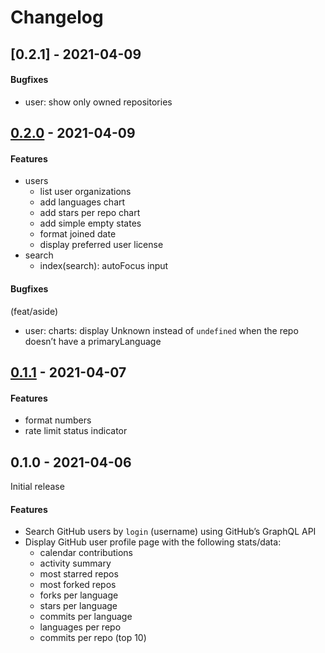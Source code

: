 # Changelog

## [0.2.1] - 2021-04-09
#### Bugfixes
- user: show only owned repositories

## [0.2.0] - 2021-04-09
#### Features
- users
  - list user organizations
  - add languages chart
  - add stars per repo chart
  - add simple empty states
  - format joined date
  - display preferred user license
- search
  - index(search): autoFocus input

#### Bugfixes
(feat/aside)
- user: charts: display Unknown instead of `undefined` when the repo doesn’t have a primaryLanguage

## [0.1.1] - 2021-04-07
#### Features
- format numbers
- rate limit status indicator

## 0.1.0 - 2021-04-06
Initial release
#### Features
- Search GitHub users by `login` (username) using GitHub’s GraphQL API
- Display GitHub user profile page with the following stats/data:
  - calendar contributions
  - activity summary
  - most starred repos
  - most forked repos
  - forks per language
  - stars per language
  - commits per language
  - languages per repo
  - commits per repo (top 10)

[0.2.0]: https://github.com/noeldelgado/gh-profile-stats/compare/v0.1.1...v0.2.0
[0.1.1]: https://github.com/noeldelgado/gh-profile-stats/compare/v0.1.0...v0.1.1
